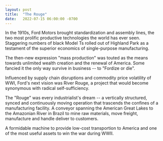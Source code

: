 ```yaml
--- 
layout: post
title:  "The Rouge"
date:   2022-07-15 06:00:00 -0700
---
```


In the 1910s, Ford Motors brought standardization and assembly lines, the two most prolific productive technologies the world has ever seen. Staggering numbers of black Model Ts rolled out of Highland Park as a testament of the superior economics of single-purpose manufacturing.

The then-new expression "mass production" was touted as the means towards unlimited wealth creation and the renewal of America. Some fancied it the only way survive in business -- to "Fordize or die".

Influenced by supply chain disruptions and commodity price volatility of WWI, Ford's next vision was River Rouge, a project that would become synonymous with radical self-sufficiency. 

The "Rouge" was every industrialist's dream -- a vertically structured, synced and continuously moving operation that trascends the confines of a manufacturing facility. A conveyor spanning the American Great Lakes to the Amazonian River in Brazil to mine raw materials, move freight, manufacture and handle deliver to customers.

A formidable machine to provide low-cost transportion to America and one of the most useful assets to win the war during WWII. 
